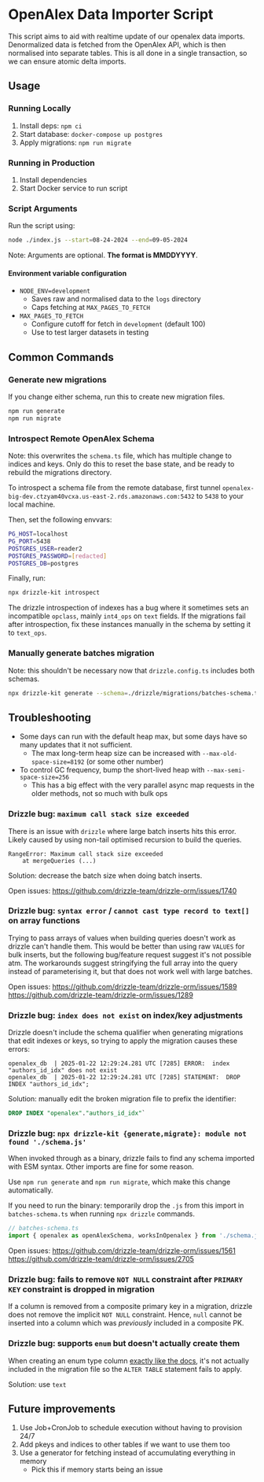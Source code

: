 # OpenAlex Data Importer Script

This script aims to aid with realtime update of our openalex data imports. Denormalized data is fetched from the
OpenAlex API, which is then normalised into separate tables. This is all done in a single transaction, so we can
ensure atomic delta imports.

## Usage

### Running Locally

1. Install deps: `npm ci`
2. Start database: `docker-compose up postgres`
3. Apply migrations: `npm run migrate`

### Running in Production

1. Install dependencies
2. Start Docker service to run script

### Script Arguments

Run the script using:

```bash
node ./index.js --start=08-24-2024 --end=09-05-2024
```

Note: Arguments are optional. **The format is MMDDYYYY**.

#### Environment variable configuration

- `NODE_ENV=development`
  - Saves raw and normalised data to the `logs` directory
  - Caps fetching at `MAX_PAGES_TO_FETCH`
- `MAX_PAGES_TO_FETCH`
  - Configure cutoff for fetch in `development` (default 100)
  - Use to test larger datasets in testing

## Common Commands

### Generate new migrations

If you change either schema, run this to create new migration files.

```bash
npm run generate
npm run migrate
```

### Introspect Remote OpenAlex Schema

Note: this overwrites the `schema.ts` file, which has multiple change to indices and keys. Only do this to reset the base state, and be ready to rebuild the migrations directory.

To introspect a schema file from the remote database, first tunnel
`openalex-big-dev.ctzyam40vcxa.us-east-2.rds.amazonaws.com:5432` to `5438` to your local machine.

Then, set the following envvars:

```bash
PG_HOST=localhost
PG_PORT=5438
POSTGRES_USER=reader2
POSTGRES_PASSWORD=[redacted]
POSTGRES_DB=postgres
```

Finally, run:

```bash
npx drizzle-kit introspect
```

The drizzle introspection of indexes has a bug where it sometimes sets an incompatible `opclass`, mainly
`int4_ops` on `text` fields. If the migrations fail after introspection, fix these instances manually in the
schema by setting it to `text_ops`.

### Manually generate batches migration

Note: this shouldn't be necessary now that `drizzle.config.ts` includes both schemas.

```bash
npx drizzle-kit generate --schema=./drizzle/migrations/batches-schema.ts --out=./drizzle --dialect=postgresql
```

## Troubleshooting

- Some days can run with the default heap max, but some days have so many updates that it not sufficient.
  - The max long-term heap size can be increased with `--max-old-space-size=8192` (or some other number)
- To control GC frequency, bump the short-lived heap with `--max-semi-space-size=256`
  - This has a big effect with the very parallel async map requests in the older methods, not so much with bulk ops

### Drizzle bug: `maximum call stack size exceeded`

There is an issue with `drizzle` where large batch inserts hits this error. Likely caused by using non-tail optimised
recursion to build the queries.

```
RangeError: Maximum call stack size exceeded
    at mergeQueries (...)
```

Solution: decrease the batch size when doing batch inserts.

Open issues:
https://github.com/drizzle-team/drizzle-orm/issues/1740

### Drizzle bug: `syntax error` / `cannot cast type record to text[]` on array functions

Trying to pass arrays of values when building queries doesn't work as drizzle can't handle them.
This would be better than using raw `VALUES` for bulk inserts, but the following bug/feature request suggest it's
not possible atm. The workarounds suggest stringifying the full array into the query instead of parameterising it,
but that does not work well with large batches.

Open issues:
https://github.com/drizzle-team/drizzle-orm/issues/1589
https://github.com/drizzle-team/drizzle-orm/issues/1289

### Drizzle bug: `index does not exist` on index/key adjustments

Drizzle doesn't include the schema qualifier when generating migrations that edit indexes or keys, so trying to apply
the migration causes these errors:

```
openalex_db  | 2025-01-22 12:29:24.281 UTC [7285] ERROR:  index "authors_id_idx" does not exist
openalex_db  | 2025-01-22 12:29:24.281 UTC [7285] STATEMENT:  DROP INDEX "authors_id_idx";
```

Solution: manually edit the broken migration file to prefix the identifier:

```sql
DROP INDEX "openalex"."authors_id_idx"`
```

### Drizzle bug: `npx drizzle-kit {generate,migrate}: module not found './schema.js'`

When invoked through as a binary, drizzle fails to find any schema imported with ESM syntax. Other imports are fine for
some reason.

Use `npm run generate` and `npm run migrate`, which make this change automatically.

If you need to run the binary: temporarily drop the `.js` from this import in `batches-schema.ts` when running `npx drizzle` commands.

```ts
// batches-schema.ts
import { openalex as openAlexSchema, worksInOpenalex } from './schema.js'; // <-- this guy
```

Open issues:
https://github.com/drizzle-team/drizzle-orm/issues/1561
https://github.com/drizzle-team/drizzle-orm/issues/2705

### Drizzle bug: fails to remove `NOT NULL` constraint after `PRIMARY KEY` constraint is dropped in migration

If a column is removed from a composite primary key in a migration, drizzle does not remove the implicit `NOT NULL`
constraint. Hence, `null` cannot be inserted into a column which was _previously_ included in a composite PK.

### Drizzle bug: supports `enum` but doesn't actually create them

When creating an enum type column [exactly like the docs](https://orm.drizzle.team/docs/column-types/pg#enum), it's
not actually included in the migration file so the `ALTER TABLE` statement fails to apply.

Solution: use `text`

## Future improvements

1. Use Job+CronJob to schedule execution without having to provision 24/7
2. Add pkeys and indices to other tables if we want to use them too
3. Use a generator for fetching instead of accumulating everything in memory
   - Pick this if memory starts being an issue

